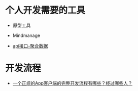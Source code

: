 # 个人开发需要的工具

* 原型工具

* Mindmanage

* [api接口-聚合数据](https://www.juhe.cn/)

# 开发流程

* [一个正规的App客户端的完整开发流程有哪些？经过哪些人？](https://www.zhihu.com/question/26381267)